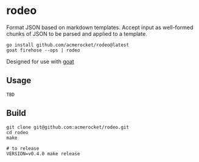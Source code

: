 # rodeo
Format JSON based on markdown templates. Accept input as well-formed chunks of JSON to be parsed and applied to a template.

```
go install github.com/acmerocket/rodeo@latest
goat firehose --ops | rodeo
```

Designed for use with [goat](https://github.com/bluesky-social/indigo/tree/main/cmd/goat)

## Usage
```
TBD
```

## Build
```
git clone git@github.com:acmerocket/rodeo.git
cd rodeo
make

# to release
VERSION=v0.4.0 make release
```
